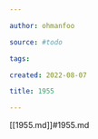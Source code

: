 ```yaml
---

author: ohmanfoo

source: #todo

tags: 

created: 2022-08-07

title: 1955

---
```

[[1955.md]]#1955.md